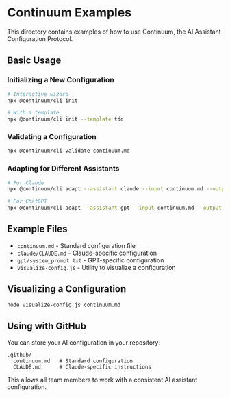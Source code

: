 # Continuum Examples

This directory contains examples of how to use Continuum, the AI Assistant Configuration Protocol.

## Basic Usage

### Initializing a New Configuration

```bash
# Interactive wizard
npx @continuum/cli init

# With a template
npx @continuum/cli init --template tdd
```

### Validating a Configuration

```bash
npx @continuum/cli validate continuum.md
```

### Adapting for Different Assistants

```bash
# For Claude
npx @continuum/cli adapt --assistant claude --input continuum.md --output CLAUDE.md

# For ChatGPT
npx @continuum/cli adapt --assistant gpt --input continuum.md --output system_prompt.txt
```

## Example Files

- `continuum.md` - Standard configuration file
- `claude/CLAUDE.md` - Claude-specific configuration
- `gpt/system_prompt.txt` - GPT-specific configuration
- `visualize-config.js` - Utility to visualize a configuration

## Visualizing a Configuration

```bash
node visualize-config.js continuum.md
```

## Using with GitHub

You can store your AI configuration in your repository:

```
.github/
  continuum.md   # Standard configuration
  CLAUDE.md      # Claude-specific instructions
```

This allows all team members to work with a consistent AI assistant configuration.